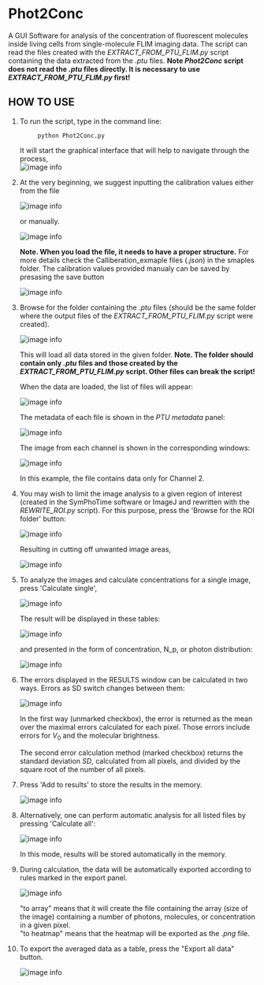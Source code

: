 # Phot2Conc
A GUI Software for analysis of the concentration of fluorescent molecules inside living cells from single-molecule FLIM imaging data.
The script can read the files created with the _EXTRACT_FROM_PTU_FLIM.py_ script containing the data extracted from the _.ptu_ files. __Note _Phot2Conc_ script does not read the _.ptu_ files directly. It is necessary to use _EXTRACT_FROM_PTU_FLIM.py_ first!__

## HOW TO USE

1. To run the script, type in the command line:

            python Phot2Conc.py    

    It will start the graphical interface that will help to navigate through the process,    
    ![image info](./docs/figures/Phot2Conc_init.png)
    
2. At the very beginning, we suggest inputting the calibration values either from the file    

    ![image info](./docs/figures/Phot2Conc_calib_load.png)
    
    or manually.    
    
    ![image info](./docs/figures/Phot2Conc_calib_manual_input.png)
    
    __Note. When you load the file, it needs to have a proper structure.__ For more details check the Calliberation_exmaple files (_.json_) in the smaples folder.
   The calibration values provided manualy can be saved by presasing the save button

   ![image info](./docs/figures/Phot2Conc_calib_save.png)
    
4. Browse for the folder containing the _.ptu_ files (should be the same folder where the output files of the _EXTRACT_FROM_PTU_FLIM.py_ script were created).   

    ![image info](./docs/figures/Phot2Conc_Browse_for_ptu.png)
    
    This will load all data stored in the given folder. __Note. The folder should contain only _.ptu_ files and those created by the _EXTRACT_FROM_PTU_FLIM.py_ script. Other files can break the script!__    
    
    When the data are loaded, the list of files will appear:    
    
    ![image info](./docs/figures/Phot2Conc_data_loaded_files.png)
    
    The metadata of each file is shown in the _PTU metadata_ panel:    
    
    ![image info](./docs/figures/Phot2Conc_data_metadata.png)
    
    The image from each channel is shown in the corresponding windows:    
    
    ![image info](./docs/figures/Phot2Conc_data_image.png)
    
    In this example, the file contains data only for Channel 2.    
    
5. You may wish to limit the image analysis to a given region of interest (created in the SymPhoTime software or ImageJ and rewritten with the _REWRITE_ROI.py_ script). For this purpose, press the 'Browse for the ROI folder' button:    

    ![image info](./docs/figures/Phot2Conc_data_ROI.png)
    
    Resulting in cutting off unwanted image areas,    
    
    ![image info](./docs/figures/Phot2Conc_image_ROI.png)
    
6. To analyze the images and calculate concentrations for a single image, press 'Calculate single',    

    ![image info](./docs/figures/Phot2Conc_caluclate_single.png)
    
    The result will be displayed in these tables:   
    
    ![image info](./docs/figures/Phot2Conc_results_tab.png)
    
    and presented in the form of concentration, N_p, or photon distribution:
    
    ![image info](./docs/figures/Phot2Conc_results_dist.png)

7. The errors displayed in the RESULTS window can be calculated in two ways. Errors as SD switch changes between them:

    ![image info](./docs/figures/Phot2Conc_SD_Error.png)
       
   In the first way (unmarked checkbox), the error is returned as the mean over the maximal errors calculated for each pixel. Those errors include errors for $V_0$ and the molecular brightness.

   The second error calculation method (marked checkbox) returns the standard deviation $SD$, calculated from all pixels, and divided by the square root of the number of all pixels.

   
9. Press 'Add to results' to store the results in the memory.    
    
    ![image info](./docs/figures/Phot2Conc_add_to_results.png)
    
10. Alternatively, one can perform automatic analysis for all listed files by pressing 'Calculate all':    

    ![image info](./docs/figures/Phot2Conc_caluclate_all.png)
    
    In this mode, results will be stored automatically in the memory.
11. During calculation, the data will be automatically exported according to rules marked in the export panel.   
    
    ![image info](./docs/figures/Phot2Conc_results_export.png)
    
    "to array" means that it will create the file containing the array (size of the image) containing a number of photons, molecules, or concentration in a given pixel.    
    "to heatmap" means that the heatmap will be exported as the _.png_ file.   

12. To export the averaged data as a table, press the "Export all data" button.

    ![image info](./docs/figures/Phot2Conc_results_export_all.png)
    
    
    
